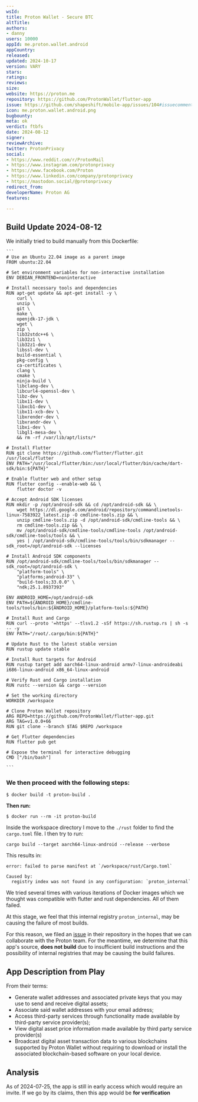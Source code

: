 ```yaml
---
wsId: 
title: Proton Wallet - Secure BTC
altTitle: 
authors:
- danny
users: 10000
appId: me.proton.wallet.android
appCountry: 
released: 
updated: 2024-10-17
version: VARY
stars: 
ratings: 
reviews: 
size: 
website: https://proton.me
repository: https://github.com/ProtonWallet/flutter-app
issue: https://github.com/shapeshift/mobile-app/issues/104#issuecomment-2275310236
icon: me.proton.wallet.android.png
bugbounty: 
meta: ok
verdict: ftbfs
date: 2024-08-12
signer: 
reviewArchive: 
twitter: ProtonPrivacy
social:
- https://www.reddit.com/r/ProtonMail
- https://www.instagram.com/protonprivacy
- https://www.facebook.com/Proton
- https://www.linkedin.com/company/protonprivacy
- https://mastodon.social/@protonprivacy
redirect_from: 
developerName: Proton AG
features: 

---
```


## Build Update 2024-08-12

We initially tried to build manually from this Dockerfile:

    ```
    # Use an Ubuntu 22.04 image as a parent image
    FROM ubuntu:22.04

    # Set environment variables for non-interactive installation
    ENV DEBIAN_FRONTEND=noninteractive

    # Install necessary tools and dependencies
    RUN apt-get update && apt-get install -y \
        curl \
        unzip \
        git \
        make \
        openjdk-17-jdk \
        wget \
        zip \
        lib32stdc++6 \
        lib32z1 \
        lib32z1-dev \
        libssl-dev \
        build-essential \
        pkg-config \
        ca-certificates \
        clang \
        cmake \
        ninja-build \
        libclang-dev \
        libcurl4-openssl-dev \
        libz-dev \
        libx11-dev \
        libxcb1-dev \
        libx11-xcb-dev \
        libxrender-dev \
        libxrandr-dev \
        libxi-dev \
        libgl1-mesa-dev \
        && rm -rf /var/lib/apt/lists/*

    # Install Flutter
    RUN git clone https://github.com/flutter/flutter.git /usr/local/flutter
    ENV PATH="/usr/local/flutter/bin:/usr/local/flutter/bin/cache/dart-sdk/bin:${PATH}"

    # Enable flutter web and other setup
    RUN flutter config --enable-web && \
        flutter doctor -v

    # Accept Android SDK licenses
    RUN mkdir -p /opt/android-sdk && cd /opt/android-sdk && \
        wget https://dl.google.com/android/repository/commandlinetools-linux-7583922_latest.zip -O cmdline-tools.zip && \
        unzip cmdline-tools.zip -d /opt/android-sdk/cmdline-tools && \
        rm cmdline-tools.zip && \
        mv /opt/android-sdk/cmdline-tools/cmdline-tools /opt/android-sdk/cmdline-tools/tools && \
        yes | /opt/android-sdk/cmdline-tools/tools/bin/sdkmanager --sdk_root=/opt/android-sdk --licenses

    # Install Android SDK components
    RUN /opt/android-sdk/cmdline-tools/tools/bin/sdkmanager --sdk_root=/opt/android-sdk \
        "platform-tools" \
        "platforms;android-33" \
        "build-tools;33.0.0" \
        "ndk;25.1.8937393"

    ENV ANDROID_HOME=/opt/android-sdk
    ENV PATH=${ANDROID_HOME}/cmdline-tools/tools/bin:${ANDROID_HOME}/platform-tools:${PATH}

    # Install Rust and Cargo
    RUN curl --proto '=https' --tlsv1.2 -sSf https://sh.rustup.rs | sh -s -- -y
    ENV PATH="/root/.cargo/bin:${PATH}"

    # Update Rust to the latest stable version
    RUN rustup update stable

    # Install Rust targets for Android
    RUN rustup target add aarch64-linux-android armv7-linux-androideabi i686-linux-android x86_64-linux-android

    # Verify Rust and Cargo installation
    RUN rustc --version && cargo --version

    # Set the working directory
    WORKDIR /workspace

    # Clone Proton Wallet repository
    ARG REPO=https://github.com/ProtonWallet/flutter-app.git
    ARG TAG=v1.0.0+66
    RUN git clone --branch $TAG $REPO /workspace

    # Get Flutter dependencies
    RUN flutter pub get

    # Expose the terminal for interactive debugging
    CMD ["/bin/bash"]

    ```

### We then proceed with the following steps: 

`$ docker build -t proton-build .`

**Then run:**

`$ docker run --rm -it proton-build`

Inside the workspace directory I move to the `./rust` folder to find the `cargo.toml` file. I then try to run:

`cargo build --target aarch64-linux-android --release --verbose`

This results in:

```
error: failed to parse manifest at `/workspace/rust/Cargo.toml`

Caused by:
  registry index was not found in any configuration: `proton_internal`
```

We tried several times with various iterations of Docker images which we thought was compatible with flutter and rust dependencies. All of them failed. 

At this stage, we feel that this internal registry `proton_internal`, may be causing the failure of most builds. 

For this reason, we filed an [issue](https://github.com/shapeshift/mobile-app/issues/104#issuecomment-2275310236) in their repository in the hopes that we can collaborate with the Proton team. For the meantime, we determine that this app's source, **does not build** due to insufficient build instructions and the possibility of internal registries that may be causing the build failures.

## App Description from Play

From their terms:

- Generate wallet addresses and associated private keys that you may use to send and receive digital assets;
- Associate said wallet addresses with your email address;
- Access third-party services through functionality made available by third-party service provider(s);
- View digital asset price information made available by third party service provider(s)
- Broadcast digital asset transaction data to various blockchains supported by Proton Wallet without requiring to download or install the associated blockchain-based software on your local device.

## Analysis 

As of 2024-07-25, the app is still in early access which would require an invite. If we go by its claims, then this app would be **for verification**
